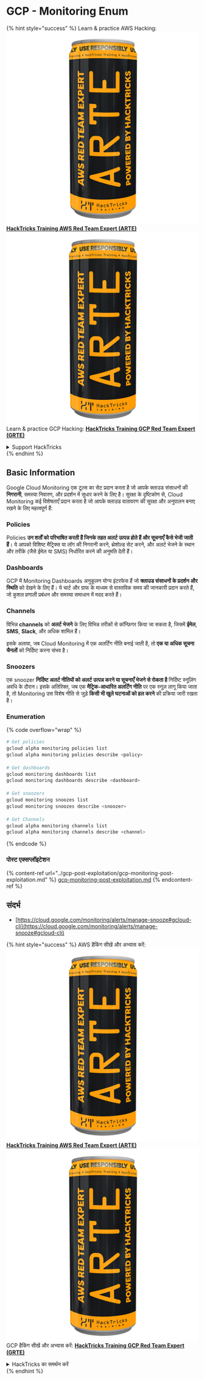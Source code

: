 # GCP - Monitoring Enum

{% hint style="success" %}
Learn & practice AWS Hacking:<img src="../../../.gitbook/assets/image (1) (1) (1).png" alt="" data-size="line">[**HackTricks Training AWS Red Team Expert (ARTE)**](https://training.hacktricks.xyz/courses/arte)<img src="../../../.gitbook/assets/image (1) (1) (1).png" alt="" data-size="line">\
Learn & practice GCP Hacking: <img src="../../../.gitbook/assets/image (2).png" alt="" data-size="line">[**HackTricks Training GCP Red Team Expert (GRTE)**<img src="../../../.gitbook/assets/image (2).png" alt="" data-size="line">](https://training.hacktricks.xyz/courses/grte)

<details>

<summary>Support HackTricks</summary>

* Check the [**subscription plans**](https://github.com/sponsors/carlospolop)!
* **Join the** 💬 [**Discord group**](https://discord.gg/hRep4RUj7f) or the [**telegram group**](https://t.me/peass) or **follow** us on **Twitter** 🐦 [**@hacktricks\_live**](https://twitter.com/hacktricks_live)**.**
* **Share hacking tricks by submitting PRs to the** [**HackTricks**](https://github.com/carlospolop/hacktricks) and [**HackTricks Cloud**](https://github.com/carlospolop/hacktricks-cloud) github repos.

</details>
{% endhint %}

## Basic Information

Google Cloud Monitoring एक टूल्स का सेट प्रदान करता है जो आपके क्लाउड संसाधनों की **निगरानी**, समस्या निवारण, और प्रदर्शन में सुधार करने के लिए है। सुरक्षा के दृष्टिकोण से, Cloud Monitoring कई विशेषताएँ प्रदान करता है जो आपके क्लाउड वातावरण की सुरक्षा और अनुपालन बनाए रखने के लिए महत्वपूर्ण हैं:

### Policies

Policies **उन शर्तों को परिभाषित करती हैं जिनके तहत अलर्ट उत्पन्न होते हैं और सूचनाएँ कैसे भेजी जाती हैं**। ये आपको विशिष्ट मैट्रिक्स या लॉग की निगरानी करने, थ्रेशोल्ड सेट करने, और अलर्ट भेजने के स्थान और तरीके (जैसे ईमेल या SMS) निर्धारित करने की अनुमति देती हैं।

### Dashboards

GCP में Monitoring Dashboards अनुकूलन योग्य इंटरफेस हैं जो **क्लाउड संसाधनों के प्रदर्शन और स्थिति** को देखने के लिए हैं। ये चार्ट और ग्राफ के माध्यम से वास्तविक समय की जानकारी प्रदान करते हैं, जो कुशल प्रणाली प्रबंधन और समस्या समाधान में मदद करते हैं।

### Channels

विभिन्न **channels** को **अलर्ट भेजने** के लिए विभिन्न तरीकों से कॉन्फ़िगर किया जा सकता है, जिसमें **ईमेल**, **SMS**, **Slack**, और अधिक शामिल हैं।

इसके अलावा, जब Cloud Monitoring में एक अलर्टिंग नीति बनाई जाती है, तो **एक या अधिक सूचना चैनलों** को निर्दिष्ट करना संभव है।

### Snoozers

एक snoozer **निर्दिष्ट अलर्ट नीतियों को अलर्ट उत्पन्न करने या सूचनाएँ भेजने से रोकता है** निर्दिष्ट स्नूज़िंग अवधि के दौरान। इसके अतिरिक्त, जब एक **मैट्रिक-आधारित अलर्टिंग नीति** पर एक स्नूज़ लागू किया जाता है, तो Monitoring उस विशेष नीति से जुड़े **किसी भी खुले घटनाओं को हल करने** की प्रक्रिया जारी रखता है।

### Enumeration

{% code overflow="wrap" %}
```bash
# Get policies
gcloud alpha monitoring policies list
gcloud alpha monitoring policies describe <policy>

# Get dashboards
gcloud monitoring dashboards list
gcloud monitoring dashboards describe <dashboard>

# Get snoozers
gcloud monitoring snoozes list
gcloud monitoring snoozes describe <snoozer>

# Get Channels
gcloud alpha monitoring channels list
gcloud alpha monitoring channels describe <channel>
```
{% endcode %}

### पोस्ट एक्सप्लॉइटेशन

{% content-ref url="../gcp-post-exploitation/gcp-monitoring-post-exploitation.md" %}
[gcp-monitoring-post-exploitation.md](../gcp-post-exploitation/gcp-monitoring-post-exploitation.md)
{% endcontent-ref %}

## संदर्भ

* [https://cloud.google.com/monitoring/alerts/manage-snooze#gcloud-cli](https://cloud.google.com/monitoring/alerts/manage-snooze#gcloud-cli)

{% hint style="success" %}
AWS हैकिंग सीखें और अभ्यास करें:<img src="../../../.gitbook/assets/image (1) (1) (1).png" alt="" data-size="line">[**HackTricks Training AWS Red Team Expert (ARTE)**](https://training.hacktricks.xyz/courses/arte)<img src="../../../.gitbook/assets/image (1) (1) (1).png" alt="" data-size="line">\
GCP हैकिंग सीखें और अभ्यास करें: <img src="../../../.gitbook/assets/image (2).png" alt="" data-size="line">[**HackTricks Training GCP Red Team Expert (GRTE)**<img src="../../../.gitbook/assets/image (2).png" alt="" data-size="line">](https://training.hacktricks.xyz/courses/grte)

<details>

<summary>HackTricks का समर्थन करें</summary>

* [**सदस्यता योजनाएँ**](https://github.com/sponsors/carlospolop) देखें!
* **💬 [**Discord समूह**](https://discord.gg/hRep4RUj7f) या [**telegram समूह**](https://t.me/peass) में शामिल हों या **Twitter** पर हमें **फॉलो** करें 🐦 [**@hacktricks\_live**](https://twitter.com/hacktricks_live)**.**
* **हैकिंग ट्रिक्स साझा करें और [**HackTricks**](https://github.com/carlospolop/hacktricks) और [**HackTricks Cloud**](https://github.com/carlospolop/hacktricks-cloud) गिटहब रिपोजिटरी में PR सबमिट करें।**

</details>
{% endhint %}
